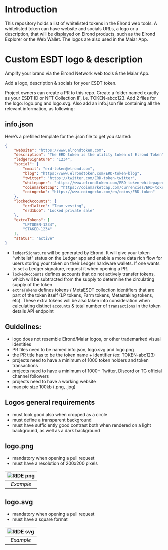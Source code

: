 # Introduction

This repository holds a list of whitelisted tokens in the Elrond web tools. A whitelisted token can have website and socials URLs, a logo or a description, that will be displayed on Elrond products, such as the Elrond Explorer or the Web Wallet. The logos are also used in the Maiar App.

# Custom ESDT logo & description
Amplify your brand via the Elrond Network web tools & the Maiar App.

Add a logo, description & socials for your ESDT token.

Project owners can create a PR to this repo. Create a folder named exactly as your ESDT ID or NFT Collection IF, i.e. TOKEN-abcc123. Add 2 files for the logo: logo.png and logo.svg. Also add an info.json file containing all the relevant information, as following:

## info.json

Here’s a prefilled template for the .json file to get you started:

```JSON
{
    "website": "https://www.elrondtoken.com",
    "description": "The ERD token is the utility token of Elrond Token",
    "ledgerSignature": "1234",
    "social": {
        "email": "erd-token@elrond.com",
        "blog": "https://www.elrondtoken.com/ERD-token-blog",
        "twitter": "https://twitter.com/ERD-token-twitter",
        "whitepaper": "https://www.elrondtoken.com/ERD-token-whitepaper.pdf",
        "coinmarketcap": "https://coinmarketcap.com/currencies/ERD-token",
        "coingecko": "https://www.coingecko.com/en/coins/ERD-token"
    },
    "lockedAccounts": {
        "erd1alice": "Team vesting",
        "erd1bob": "Locked private sale"
    },
    "extraTokens": [
        "LPTOKEN-1234",
        "STAKED-1234"
    ],
    "status": "active"
}
```

- `ledgerSignature` will be generated by Elrond. It will give your token “whitelist” status on the Ledger app and enable a more data rich flow for users storing your token on their Ledger hardware wallets. If one wants to set a Ledger signature, request it when opening a PR.
- `lockedAccounts` defines accounts that do not actively transfer tokens, which will be subtracted from the supply to determine the circulating supply of the token
- `extraTokens` defines tokens / MetaESDT collection identifiers that are part of the token itself (LP tokens, Farm tokens, Metastaking tokens, etc). These extra tokens will be also taken into consideration when calculating distinct `accounts` & total number of `transactions` in the token details API endpoint

## Guidelines:
- logo does not resemble Elrond/Maiar logos, or other trademarked visual identities
- PR files need to be named info.json, logo.svg and logo.png
- the PR title has to be the token name + identifier (ex: TOKEN-abc123)
- projects need to have a minimum of 1000 token holders and token transactions
- projects need to have a minimum of 1000+ Twitter, Discord or TG official channel followers
- projects need to have a working website
- max pic size 100kb (.png, .jpg)

## Logos general requirements

- must look good also when cropped as a circle
- must define a transparent background
- must have sufficiently good contrast both when rendered on a light background, as well as a dark background

## logo.png

- mandatory when opening a pull request
- must have a resolution of 200x200 pixels

| ![RIDE png](https://github.com/ElrondNetwork/assets/blob/master/tokens/RIDE-7d18e9/logo.png?raw=true) | 
|:--:| 
| *Example* |

## logo.svg

- mandatory when opening a pull request
- must have a square format

| ![RIDE svg](https://github.com/ElrondNetwork/assets/blob/master/tokens/RIDE-7d18e9/logo.svg?raw=true) | 
|:--:| 
| *Example* |
